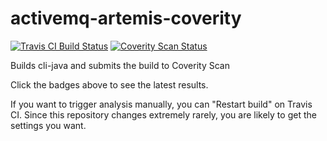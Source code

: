 # activemq-artemis-coverity

[![Travis CI Build Status](https://travis-ci.org/msgqe/travisci.svg?branch=cli-java-coverity)](https://travis-ci.org/msgqe/travisci/branches)
[![Coverity Scan Status](https://scan.coverity.com/projects/14128/badge.svg)](https://scan.coverity.com/projects/cli-java)

Builds cli-java and submits the build to Coverity Scan

Click the badges above to see the latest results.

If you want to trigger analysis manually, you can "Restart build" on Travis CI. Since this repository changes
extremely rarely, you are likely to get the settings you want.
